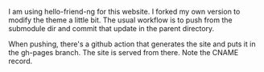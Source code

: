 I am using hello-friend-ng for this website. I forked my own version to modify
the theme a little bit. The usual workflow is to push from the submodule dir
and commit that update in the parent directory.

When pushing, there's a github action that generates the site and puts it in
the gh-pages branch. The site is served from there. Note the CNAME record.